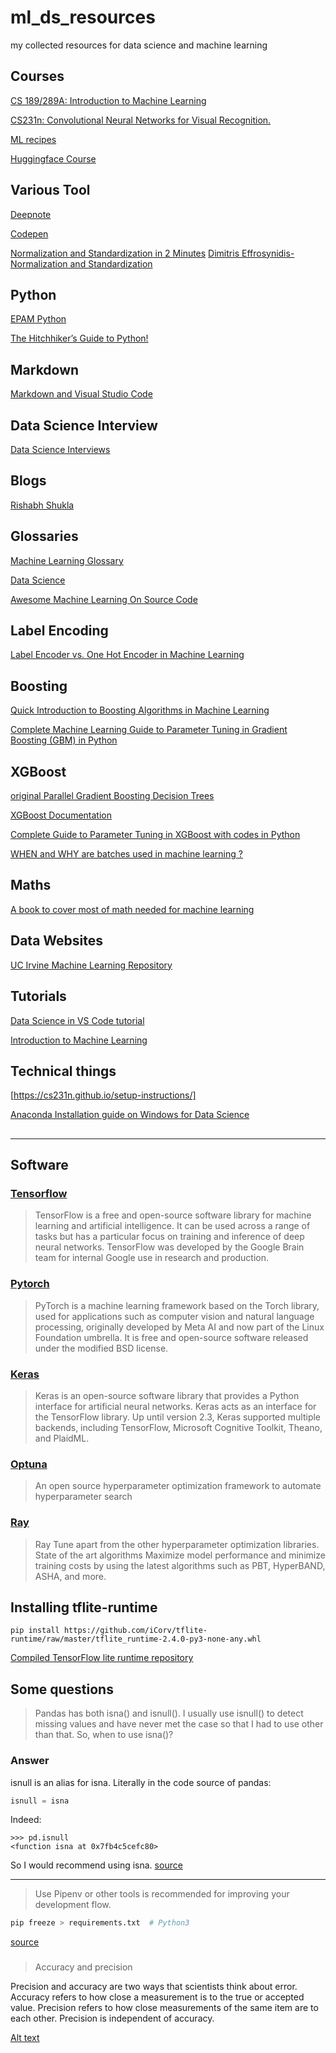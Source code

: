 # ml_ds_resources
my collected resources for data science and machine learning

## Courses
[CS 189/289A: Introduction to Machine Learning](https://people.eecs.berkeley.edu/~jrs/189/)

[CS231n: Convolutional Neural Networks for Visual Recognition.](https://cs231n.github.io/)

[ML recipes](https://bipinkrishnan.github.io/ml-recipe-book/about.html)

[Huggingface Course](https://huggingface.co/course/chapter1/1)

## Various Tool
[Deepnote](https://deepnote.com/)

[Codepen](https://codepen.io/)

[Normalization and Standardization in 2 Minutes](https://towardsdatascience.com/normalization-and-standardization-in-2-minutes-e0609a01e76)
[Dimitris Effrosynidis-Normalization and Standardization](https://deffro.github.io/tutorials/normalization-standardization/)
## Python
[EPAM Python](https://learn.epam.com/detailsPage?id=dce9b895-d4fc-4fe7-9d4c-999fa095d533)

[The Hitchhiker’s Guide to Python!](https://docs.python-guide.org/)

## Markdown
[Markdown and Visual Studio Code](https://code.visualstudio.com/docs/languages/markdown)

## Data Science Interview 
[Data Science Interviews](https://github.com/alexeygrigorev/data-science-interviews)

## Blogs
[Rishabh Shukla](http://rishy.github.io/)

## Glossaries
[Machine Learning Glossary](https://ml-cheatsheet.readthedocs.io/en/latest/index.html)

[Data Science](https://datasciencebook.ca/)

[Awesome Machine Learning On Source Code](https://github.com/src-d/awesome-machine-learning-on-source-code)

## Label Encoding
[Label Encoder vs. One Hot Encoder in Machine Learning](https://contactsunny.medium.com/label-encoder-vs-one-hot-encoder-in-machine-learning-3fc273365621)

## Boosting
[Quick Introduction to Boosting Algorithms in Machine Learning](https://www.analyticsvidhya.com/blog/2015/11/quick-introduction-boosting-algorithms-machine-learning/)

[Complete Machine Learning Guide to Parameter Tuning in Gradient Boosting (GBM) in Python](https://www.analyticsvidhya.com/blog/2016/02/complete-guide-parameter-tuning-gradient-boosting-gbm-python/)

## XGBoost
[original Parallel Gradient Boosting Decision Trees](http://zhanpengfang.github.io/418home.html)

[XGBoost Documentation](https://xgboost.readthedocs.io/en/stable/index.html)

[Complete Guide to Parameter Tuning in XGBoost with codes in Python](https://www.analyticsvidhya.com/blog/2016/03/complete-guide-parameter-tuning-xgboost-with-codes-python/)

[WHEN and WHY are batches used in machine learning ?](https://medium.com/analytics-vidhya/when-and-why-are-batches-used-in-machine-learning-acda4eb00763)

## Maths
[A book to cover most of math needed for machine learning](https://www.cis.upenn.edu/~jean/math-deep.pdf)

## Data Websites
[UC Irvine Machine Learning Repository](https://archive-beta.ics.uci.edu/)

## Tutorials
[Data Science in VS Code tutorial](https://code.visualstudio.com/docs/datascience/data-science-tutorial)

[Introduction to Machine Learning](https://github.com/davifrossard/iml)

## Technical things
[https://cs231n.github.io/setup-instructions/]

[Anaconda Installation guide on Windows for Data Science](https://medium.com/@kiran.poudel/anaconda-installation-guide-on-windows-for-data-science-770eb18599c2)

[](https://jakevdp.github.io/blog/2017/12/05/installing-python-packages-from-jupyter/)

[](https://towardsdatascience.com/a-data-scientists-guide-to-python-virtual-environments-858841922f14)

[](https://towardsdatascience.com/setting-up-an-environment-for-machine-learning-with-conda-pip-tools-9e163cb13b92)

[](https://www.folkstalk.com/2022/10/how-to-update-python-using-anaconda-conda-with-code-examples.html)

[](https://towardsdatascience.com/pipenv-vs-conda-for-data-scientists-b9a372faf9d9)

[](https://www.machinelearningplus.com/deployment/conda-create-environment-and-everything-you-need-to-know-to-manage-conda-virtual-environment/)

[](https://stackoverflow.com/questions/64500342/creating-requirements-txt-in-pip-compatible-format-in-a-conda-virtual-environmen)

[](https://pythonforundergradengineers.com/new-virtual-environment-with-conda.html)
-----
-----

## Software
### [Tensorflow](https://www.tensorflow.org/)
>TensorFlow is a free and open-source software library for machine learning and artificial intelligence. It can be used across a range of tasks but has a particular focus on training and inference of deep neural networks. TensorFlow was developed by the Google Brain team for internal Google use in research and production.

### [Pytorch](https://pytorch.org/)
>PyTorch is a machine learning framework based on the Torch library, used for applications such as computer vision and natural language processing, originally developed by Meta AI and now part of the Linux Foundation umbrella. It is free and open-source software released under the modified BSD license.

### [Keras](https://keras.io/)
>Keras is an open-source software library that provides a Python interface for artificial neural networks. Keras acts as an interface for the TensorFlow library. Up until version 2.3, Keras supported multiple backends, including TensorFlow, Microsoft Cognitive Toolkit, Theano, and PlaidML.

### [Optuna](https://optuna.org/)
>An open source hyperparameter optimization framework to automate hyperparameter search

### [Ray](https://docs.ray.io/en/latest/tune/)
> Ray Tune apart from the other hyperparameter optimization libraries. State of the art algorithms Maximize model performance and minimize training costs by using the latest algorithms such as PBT, HyperBAND, ASHA, and more.

## Installing  tflite-runtime
`pip install https://github.com/iCorv/tflite-runtime/raw/master/tflite_runtime-2.4.0-py3-none-any.whl `

[Compiled TensorFlow lite runtime repository](https://github.com/iCorv/tflite-runtime)

## Some questions
> Pandas has both isna() and isnull(). I usually use isnull() to detect missing values and have never met the case so that I had to use other than that. So, when to use isna()?
### Answer
isnull is an alias for isna. Literally in the code source of pandas:
```python
isnull = isna
```
Indeed:
```
>>> pd.isnull
<function isna at 0x7fb4c5cefc80>
```
So I would recommend using isna.
[source](https://stackoverflow.com/questions/52086574/pandas-isna-and-isnull-what-is-the-difference)

----

>Use Pipenv or other tools is recommended for improving your development flow.
```python
pip freeze > requirements.txt  # Python3
```
[source](https://stackoverflow.com/questions/31684375/automatically-create-requirements-txt)

### 
> Accuracy and precision

Precision and accuracy are two ways that scientists think about error. Accuracy refers to how close a measurement is to the true or accepted value. Precision refers to how close measurements of the same item are to each other. Precision is independent of accuracy.

[Alt text](image/precsionvsaccuracy_crashcourse-579x600.png)